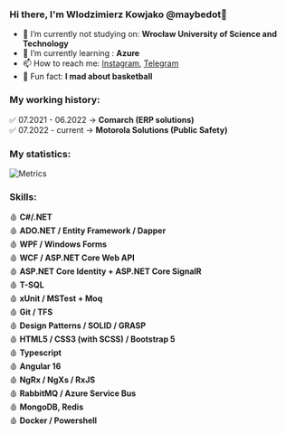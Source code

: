 ### Hi there, I'm Wlodzimierz Kowjako @maybedot👋
- 🏫 I’m currently not studying on: **Wrocław University of Science and Technology**
- 🌱 I’m currently learning : **Azure**
- 📫 How to reach me: [Instagram](https://www.instagram.com/wlodzimierzyk/), [Telegram](https://t.me/csharpgod)
- 🏀 Fun fact: **I mad about basketball**

### My working history:  
✅ 07.2021 - 06.2022 → **Comarch (ERP solutions)**   
✅ 07.2022 - current → **Motorola Solutions  (Public Safety)**

### My statistics:
![Metrics](https://metrics.lecoq.io/Kowjako?template=classic&config.timezone=Europe%2FAmsterdam&config.animated=true)
### Skills:
🩸 **C#/.NET**  
🩸 **ADO.NET / Entity Framework / Dapper**  
🩸 **WPF / Windows Forms**  
🩸 **WCF / ASP.NET Core Web API**  
🩸 **ASP.NET Core Identity + ASP.NET Core SignalR**  
🩸 **T-SQL**  
🩸 **xUnit / MSTest + Moq**  
🩸 **Git / TFS**  
🩸 **Design Patterns / SOLID / GRASP**  
🩸 **HTML5 / CSS3 (with SCSS) / Bootstrap 5**  
🩸 **Typescript**  
🩸 **Angular 16**   
🩸 **NgRx / NgXs / RxJS**  
🩸 **RabbitMQ / Azure Service Bus**  
🩸 **MongoDB, Redis**  
🩸 **Docker / Powershell** 
